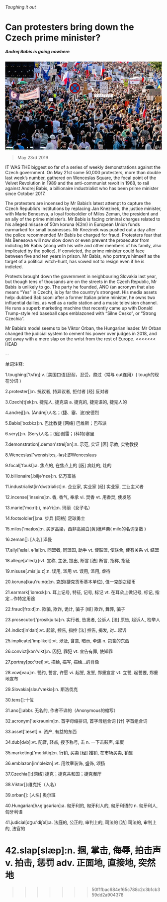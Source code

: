 ###### Toughing it out

# Can protesters bring down the Czech prime minister? 

##### Andrej Babis is going nowhere 

![image](images/20190525_eup014.jpg) 

> May 23rd 2019 

IT WAS THE biggest so far of a series of weekly demonstrations against the Czech government. On May 21st some 50,000 protesters, more than double last week’s number, gathered on Wenceslas Square, the focal point of the Velvet Revolution in 1989 and the anti-communist revolt in 1968, to rail against Andrej Babis, a billionaire industrialist who has been prime minister since October 2017. 

The protesters are incensed by Mr Babis’s latest attempt to capture the Czech Republic’s institutions by replacing Jan Knezinek, the justice minister, with Marie Benesova, a loyal footsoldier of Milos Zeman, the president and an ally of the prime minister’s. Mr Babis is facing criminal charges related to his alleged misuse of 50m koruna (€2m) in European Union funds earmarked for small businesses. Mr Knezinek was pushed out a day after the police recommended Mr Babis be charged for fraud. Protesters fear that Ms Benesova will now slow down or even prevent the prosecutor from indicting Mr Babis (along with his wife and other members of his family, also implicated by the police). If convicted, the prime minister could face between five and ten years in prison. Mr Babis, who portrays himself as the target of a political witch-hunt, has vowed not to resign even if he is indicted. 

Protests brought down the government in neighbouring Slovakia last year, but though tens of thousands are on the streets in the Czech Republic, Mr Babis is unlikely to go. The party he founded, ANO (an acronym that also means “Yes” in Czech), is by far the country’s strongest. His media assets help: dubbed Babisconi after a former Italian prime minister, he owns two influential dailies, as well as a radio station and a music television channel. He runs a superb marketing machine that recently came up with Donald Trump-style red baseball caps emblazoned with “Silne Cesko”, or “Strong Czechia”. 

Mr Babis’s model seems to be Viktor Orban, the Hungarian leader. Mr Orban changed the judicial system to cement his power over judges in 2018, and got away with a mere slap on the wrist from the rest of Europe. 
<<<<<<< HEAD

-- 

 单词注释:

1.toughing['tʌfɪŋ]:v. [美国口语]忍耐，忍受，熬过（常与 out连用）( tough的现在分词 ) 

2.protester[]:n. 抗议者, 持异议者, 拒付者 [经] 反对者 

3.Czech[tʃek]:n. 捷克人, 捷克语 a. 捷克的, 捷克语的, 捷克人的 

4.andrej[]:n. (Andrej)人名；(捷、塞、波)安德烈 

5.Babis[ˈbɑ:bi:z]:n. 巴比教徒 [网络] 巴维斯；巴布派 

6.sery[]:n. (Sery)人名；(俄)谢雷；(科特)塞里 

7.demonstration[.demәn'streiʃәn]:n. 示范, 实证 [医] 示教, 实物教授 

8.Wenceslas['wensislɔ:s,-lәs]:即Wenceslaus 

9.focal['fәukl]:a. 焦点的, 在焦点上的 [医] 病灶的, 灶的 

10.billionaire[.biljә'nєә]:n. 亿万富翁 

11.industrialist[in'dʌstriәlist]:n. 企业家, 实业家 [经] 实业家, 工业主义者 

12.incense['inseins]:n. 香, 香气, 奉承 vi. 焚香 vt. 用香焚, 使发怒 

13.marie['mɑ:ri(:), mә'ri:]:n. 玛丽（女子名） 

14.footsoldier[]:na. 步兵 [网络] 足球勇士 

15.milos['maɪlɒs]:n. 买罗高梁，西非高梁白[黄]穗芦粟( milo的名词复数 ) 

16.zeman[]: [人名] 泽曼 

17.ally['ælai. ә'lai]:n. 同盟者, 同盟国, 助手 vt. 使联盟, 使联合, 使有关系 vi. 结盟 

18.allege[ә'ledʒ]:vt. 宣称, 主张, 提出, 断言 [法] 断言, 指称, 指证 

19.misuse[.mis'ju:z]:n. 误用, 滥用 vt. 误用, 滥用, 虐待 

20.koruna[kәu'ru:nɑ:]:n. 克朗(捷克货币基本单位), 值一克朗之硬币 

21.earmark['iәmɑ:k]:n. 耳上记号, 特征, 记号, 标记 vt. 在耳朵上做记号, 标记, 指定...作特定用途 

22.fraud[frɒ:d]:n. 欺骗, 欺诈, 诡计, 骗子 [经] 欺诈, 舞弊, 骗子 

23.prosecutor['prɒsikju:tә]:n. 实行者, 告发者, 公诉人 [法] 原告, 起诉人, 检举人 

24.indict[in'dait]:vt. 起诉, 控告, 指控 [法] 控告, 揭发, 对...起诉 

25.implicate['implikeit]:vt. 涉及, 含意, 暗示, 牵连 n. 包含的东西 

26.convict[kәn'vikt]:n. 囚犯, 罪犯 vt. 宣告有罪, 使知罪 

27.portray[pɒ:'trei]:vt. 描绘, 描写, 描绘...的肖像 

28.vow[vau]:n. 誓约, 誓言, 许愿 vi. 起誓, 发誓, 郑重宣言 vt. 立誓, 起誓要, 郑重地宣布 

29.Slovakia[slәu'vækiә]:n. 斯洛伐克 

30.tens[]:十位 

31.ano[]:abbr. 无名的, 作者不详的（Anonymous的缩写） 

32.acronym['ækrәunim]:n. 首字母缩拼词, 首字母组合词 [计] 字首组合词 

33.asset['æset]:n. 资产, 有益的东西 

34.dub[dʌb]:vt. 配音, 轻点, 授予称号, 击 n. 一下击鼓声, 笨蛋 

35.marketing['mɑ:kitiŋ]:n. 行销, 买卖 [经] 推销, 在市场买卖, 销售 

36.emblazon[im'bleizn]:vt. 用纹章装饰, 盛饰, 颂扬 

37.Czechia[]:[网络] 捷克；捷克共和国；捷克餐厅 

38.Viktor[]:维克托（人名） 

39.orban[]: [人名] 奥尔班 

40.Hungarian[hʌŋ'gєәriәn]:a. 匈牙利的, 匈牙利人的, 匈牙利语的 n. 匈牙利人, 匈牙利语 

41.judicial[dʒu:'diʃәl]:a. 法庭的, 公正的, 审判上的, 司法的 [法] 司法的, 审判上的, 法官的 

42.slap[slæp]:n. 掴, 掌击, 侮辱, 拍击声 v. 拍击, 惩罚 adv. 正面地, 直接地, 突然地 
=======
>>>>>>> 50f1fbac684ef65c788c2c3b1cb359dd2a904378

